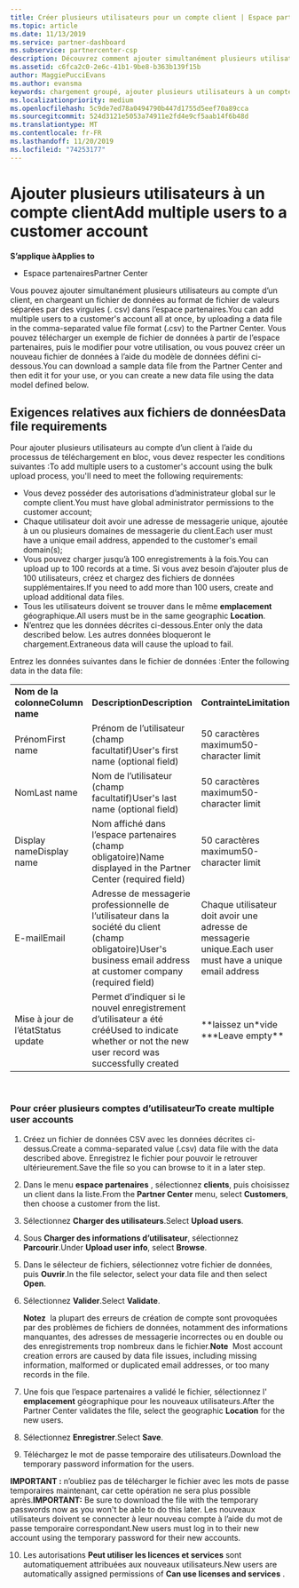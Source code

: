 ```yaml
---
title: Créer plusieurs utilisateurs pour un compte client | Espace partenaires
ms.topic: article
ms.date: 11/13/2019
ms.service: partner-dashboard
ms.subservice: partnercenter-csp
description: Découvrez comment ajouter simultanément plusieurs utilisateurs au compte d’un client, en chargeant un fichier de données au format de fichier de valeurs séparées par des virgules (. csv) dans l’espace partenaires.
ms.assetid: c6fca2c0-2e6c-41b1-9be8-b363b139f15b
author: MaggiePucciEvans
ms.author: evansma
keywords: chargement groupé, ajouter plusieurs utilisateurs à un compte client, ajouter des utilisateurs du client, chargement groupé des utilisateurs du client, compte client, utilisateurs du client, utilisateurs
ms.localizationpriority: medium
ms.openlocfilehash: 5c9de7ed78a0494790b447d1755d5eef70a89cca
ms.sourcegitcommit: 524d3121e5053a74911e2fd4e9cf5aab14f6b48d
ms.translationtype: MT
ms.contentlocale: fr-FR
ms.lasthandoff: 11/20/2019
ms.locfileid: "74253177"
---
```

# <a name="add-multiple-users-to-a-customer-account"></a><span data-ttu-id="a9869-104">Ajouter plusieurs utilisateurs à un compte client</span><span class="sxs-lookup"><span data-stu-id="a9869-104">Add multiple users to a customer account</span></span>

<span data-ttu-id="a9869-105">**S’applique à**</span><span class="sxs-lookup"><span data-stu-id="a9869-105">**Applies to**</span></span>

-  <span data-ttu-id="a9869-106">Espace partenaires</span><span class="sxs-lookup"><span data-stu-id="a9869-106">Partner Center</span></span>

<span data-ttu-id="a9869-107">Vous pouvez ajouter simultanément plusieurs utilisateurs au compte d’un client, en chargeant un fichier de données au format de fichier de valeurs séparées par des virgules (. csv) dans l’espace partenaires.</span><span class="sxs-lookup"><span data-stu-id="a9869-107">You can add multiple users to a customer's account all at once, by uploading a data file in the comma-separated value file format (.csv) to the Partner Center.</span></span> <span data-ttu-id="a9869-108">Vous pouvez télécharger un exemple de fichier de données à partir de l’espace partenaires, puis le modifier pour votre utilisation, ou vous pouvez créer un nouveau fichier de données à l’aide du modèle de données défini ci-dessous.</span><span class="sxs-lookup"><span data-stu-id="a9869-108">You can download a sample data file from the Partner Center and then edit it for your use, or you can create a new data file using the data model defined below.</span></span>

## <a href="" id="creatingtheimportcsvfile"></a><span data-ttu-id="a9869-109">Exigences relatives aux fichiers de données</span><span class="sxs-lookup"><span data-stu-id="a9869-109">Data file requirements</span></span>


<span data-ttu-id="a9869-110">Pour ajouter plusieurs utilisateurs au compte d’un client à l’aide du processus de téléchargement en bloc, vous devez respecter les conditions suivantes :</span><span class="sxs-lookup"><span data-stu-id="a9869-110">To add multiple users to a customer's account using the bulk upload process, you'll need to meet the following requirements:</span></span>

-   <span data-ttu-id="a9869-111">Vous devez posséder des autorisations d’administrateur global sur le compte client.</span><span class="sxs-lookup"><span data-stu-id="a9869-111">You must have global administrator permissions to the customer account;</span></span>
-   <span data-ttu-id="a9869-112">Chaque utilisateur doit avoir une adresse de messagerie unique, ajoutée à un ou plusieurs domaines de messagerie du client.</span><span class="sxs-lookup"><span data-stu-id="a9869-112">Each user must have a unique email address, appended to the customer's email domain(s);</span></span>
-   <span data-ttu-id="a9869-113">Vous pouvez charger jusqu’à 100&nbsp;enregistrements à la fois.</span><span class="sxs-lookup"><span data-stu-id="a9869-113">You can upload up to 100 records at a time.</span></span> <span data-ttu-id="a9869-114">Si vous avez besoin d’ajouter plus de 100&nbsp;utilisateurs, créez et chargez des fichiers de données supplémentaires.</span><span class="sxs-lookup"><span data-stu-id="a9869-114">If you need to add more than 100 users, create and upload additional data files.</span></span>
-   <span data-ttu-id="a9869-115">Tous les utilisateurs doivent se trouver dans le même **emplacement** géographique.</span><span class="sxs-lookup"><span data-stu-id="a9869-115">All users must be in the same geographic **Location**.</span></span>
-   <span data-ttu-id="a9869-116">N’entrez que les données décrites ci-dessous.</span><span class="sxs-lookup"><span data-stu-id="a9869-116">Enter only the data described below.</span></span> <span data-ttu-id="a9869-117">Les autres données bloqueront le chargement.</span><span class="sxs-lookup"><span data-stu-id="a9869-117">Extraneous data will cause the upload to fail.</span></span>

<span data-ttu-id="a9869-118">Entrez les données suivantes dans le fichier de données&nbsp;:</span><span class="sxs-lookup"><span data-stu-id="a9869-118">Enter the following data in the data file:</span></span>

|                 |                                                                              |                                            |
|-----------------|------------------------------------------------------------------------------|--------------------------------------------|
| <span data-ttu-id="a9869-119">**Nom de la colonne**</span><span class="sxs-lookup"><span data-stu-id="a9869-119">**Column name**</span></span> | <span data-ttu-id="a9869-120">**Description**</span><span class="sxs-lookup"><span data-stu-id="a9869-120">**Description**</span></span>                                                              | <span data-ttu-id="a9869-121">**Contrainte**</span><span class="sxs-lookup"><span data-stu-id="a9869-121">**Limitation**</span></span>                             |
| <span data-ttu-id="a9869-122">Prénom</span><span class="sxs-lookup"><span data-stu-id="a9869-122">First name</span></span>      | <span data-ttu-id="a9869-123">Prénom de l’utilisateur (champ facultatif)</span><span class="sxs-lookup"><span data-stu-id="a9869-123">User's first name (optional field)</span></span>                                           | <span data-ttu-id="a9869-124">50&nbsp;caractères maximum</span><span class="sxs-lookup"><span data-stu-id="a9869-124">50-character limit</span></span>                         |
| <span data-ttu-id="a9869-125">Nom</span><span class="sxs-lookup"><span data-stu-id="a9869-125">Last name</span></span>       | <span data-ttu-id="a9869-126">Nom de l’utilisateur (champ facultatif)</span><span class="sxs-lookup"><span data-stu-id="a9869-126">User's last name (optional field)</span></span>                                            | <span data-ttu-id="a9869-127">50&nbsp;caractères maximum</span><span class="sxs-lookup"><span data-stu-id="a9869-127">50-character limit</span></span>                         |
| <span data-ttu-id="a9869-128">Display name</span><span class="sxs-lookup"><span data-stu-id="a9869-128">Display name</span></span>    | <span data-ttu-id="a9869-129">Nom affiché dans l’espace partenaires (champ obligatoire)</span><span class="sxs-lookup"><span data-stu-id="a9869-129">Name displayed in the Partner Center (required field)</span></span>                            | <span data-ttu-id="a9869-130">50&nbsp;caractères maximum</span><span class="sxs-lookup"><span data-stu-id="a9869-130">50-character limit</span></span>                         |
| <span data-ttu-id="a9869-131">E-mail</span><span class="sxs-lookup"><span data-stu-id="a9869-131">Email</span></span>           | <span data-ttu-id="a9869-132">Adresse de messagerie professionnelle de l’utilisateur dans la société du client (champ obligatoire)</span><span class="sxs-lookup"><span data-stu-id="a9869-132">User's business email address at customer company (required field)</span></span>           | <span data-ttu-id="a9869-133">Chaque utilisateur doit avoir une adresse de messagerie unique.</span><span class="sxs-lookup"><span data-stu-id="a9869-133">Each user must have a unique email address</span></span> |
| <span data-ttu-id="a9869-134">Mise à jour de l’état</span><span class="sxs-lookup"><span data-stu-id="a9869-134">Status update</span></span>   | <span data-ttu-id="a9869-135">Permet d’indiquer si le nouvel enregistrement d’utilisateur a été créé</span><span class="sxs-lookup"><span data-stu-id="a9869-135">Used to indicate whether or not the new user record was successfully created</span></span> | <span data-ttu-id="a9869-136">\*\*laissez un\*vide \*</span><span class="sxs-lookup"><span data-stu-id="a9869-136">\*\*Leave empty\*\*</span></span>                        |

 

### <a href="" id="createmultipleuseraccounts"></a><span data-ttu-id="a9869-137">Pour créer plusieurs comptes d’utilisateur</span><span class="sxs-lookup"><span data-stu-id="a9869-137">To create multiple user accounts</span></span>

<a href="" id="creatingtheaccounts"></a>
1.  <span data-ttu-id="a9869-138">Créez un fichier de données CSV avec les données décrites ci-dessus.</span><span class="sxs-lookup"><span data-stu-id="a9869-138">Create a comma-separated value (.csv) data file with the data described above.</span></span> <span data-ttu-id="a9869-139">Enregistrez le fichier pour pouvoir le retrouver ultérieurement.</span><span class="sxs-lookup"><span data-stu-id="a9869-139">Save the file so you can browse to it in a later step.</span></span>
2.  <span data-ttu-id="a9869-140">Dans le menu **espace partenaires** , sélectionnez **clients**, puis choisissez un client dans la liste.</span><span class="sxs-lookup"><span data-stu-id="a9869-140">From the **Partner Center** menu, select **Customers**, then choose a customer from the list.</span></span>
3.  <span data-ttu-id="a9869-141">Sélectionnez **Charger des utilisateurs**.</span><span class="sxs-lookup"><span data-stu-id="a9869-141">Select **Upload users**.</span></span>
4.  <span data-ttu-id="a9869-142">Sous **Charger des informations d’utilisateur**, sélectionnez **Parcourir**.</span><span class="sxs-lookup"><span data-stu-id="a9869-142">Under **Upload user info**, select **Browse**.</span></span>
5.  <span data-ttu-id="a9869-143">Dans le sélecteur de fichiers, sélectionnez votre fichier de données, puis **Ouvrir**.</span><span class="sxs-lookup"><span data-stu-id="a9869-143">In the file selector, select your data file and then select **Open**.</span></span>
6.  <span data-ttu-id="a9869-144">Sélectionnez **Valider**.</span><span class="sxs-lookup"><span data-stu-id="a9869-144">Select **Validate**.</span></span>

    <span data-ttu-id="a9869-145">**Notez**  la plupart des erreurs de création de compte sont provoquées par des problèmes de fichiers de données, notamment des informations manquantes, des adresses de messagerie incorrectes ou en double ou des enregistrements trop nombreux dans le fichier.</span><span class="sxs-lookup"><span data-stu-id="a9869-145">**Note**  Most account creation errors are caused by data file issues, including missing information, malformed or duplicated email addresses, or too many records in the file.</span></span>

7.  <span data-ttu-id="a9869-146">Une fois que l’espace partenaires a validé le fichier, sélectionnez l' **emplacement** géographique pour les nouveaux utilisateurs.</span><span class="sxs-lookup"><span data-stu-id="a9869-146">After the Partner Center validates the file, select the geographic **Location** for the new users.</span></span>
8.  <span data-ttu-id="a9869-147">Sélectionnez **Enregistrer**.</span><span class="sxs-lookup"><span data-stu-id="a9869-147">Select **Save**.</span></span>
9.  <span data-ttu-id="a9869-148">Téléchargez le mot de passe temporaire des utilisateurs.</span><span class="sxs-lookup"><span data-stu-id="a9869-148">Download the temporary password information for the users.</span></span>

<span data-ttu-id="a9869-149">**IMPORTANT&nbsp;:** n’oubliez pas de télécharger le fichier avec les mots de passe temporaires maintenant, car cette opération ne sera plus possible après.</span><span class="sxs-lookup"><span data-stu-id="a9869-149">**IMPORTANT:** Be sure to download the file with the temporary passwords now as you won't be able to do this later.</span></span> <span data-ttu-id="a9869-150">Les nouveaux utilisateurs doivent se connecter à leur nouveau compte à l’aide du mot de passe temporaire correspondant.</span><span class="sxs-lookup"><span data-stu-id="a9869-150">New users must log in to their new account using the temporary password for their new accounts.</span></span>

10. <span data-ttu-id="a9869-151">Les autorisations **Peut utiliser les licences et services** sont automatiquement attribuées aux nouveaux utilisateurs.</span><span class="sxs-lookup"><span data-stu-id="a9869-151">New users are automatically assigned permissions of **Can use licenses and services** .</span></span> 

 

 



